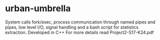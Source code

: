 # urban-umbrella

System calls fork/exec, process communication through named pipes and pipes, low level I/O, signal handling and a bash script for statistics extraction. Developed in C++
For more details read  	Project2-S17-K24.pdf
